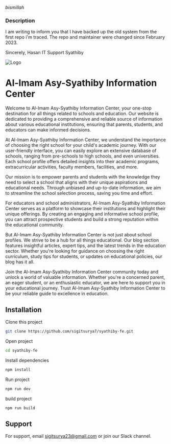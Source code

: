 _bismillah_

### Description

I am writing to inform you that I have backed up the old system from the first repo i'm traced. The repo and maintainer were changed since February 2023.

Sincerely,
Hasan
IT Support Syathiby


![Logo](./public/syathiby.svg)


# Al-Imam Asy-Syathiby Information Center

Welcome to Al-Imam Asy-Syathiby Information Center, your one-stop destination for all things related to schools and education. Our website is dedicated to providing a comprehensive and reliable source of information about various educational institutions, ensuring that parents, students, and educators can make informed decisions.

At Al-Imam Asy-Syathiby Information Center, we understand the importance of choosing the right school for your child's academic journey. With our user-friendly interface, you can easily explore an extensive database of schools, ranging from pre-schools to high schools, and even universities. Each school profile offers detailed insights into their academic programs, extracurricular activities, faculty members, facilities, and more.

Our mission is to empower parents and students with the knowledge they need to select a school that aligns with their unique aspirations and educational needs. Through unbiased and up-to-date information, we aim to streamline the school selection process, saving you time and effort.

For educators and school administrators, Al-Imam Asy-Syathiby Information Center serves as a platform to showcase their institutions and highlight their unique offerings. By creating an engaging and informative school profile, you can attract prospective students and build a strong reputation within the educational community.

But Al-Imam Asy-Syathiby Information Center is not just about school profiles. We strive to be a hub for all things educational. Our blog section features insightful articles, expert tips, and the latest trends in the education sector. Whether you're looking for guidance on choosing the right curriculum, study tips for students, or updates on educational policies, our blog has it all.

Join the Al-Imam Asy-Syathiby Information Center community today and unlock a world of valuable information. Whether you're a concerned parent, an eager student, or an enthusiastic educator, we are here to support you in your educational journey. Trust Al-Imam Asy-Syathiby Information Center to be your reliable guide to excellence in education.

## Installation

Clone this project

```bash
git clone https://github.com/sigitsurya7/syathiby-fe.git
```

Open project
<br>
```bash
cd syathiby-fe
```
Install dependencies
```bash
npm install
```

Run project
```bash
npm run dev
```

build project
```bash
npm run build
```
## Support

For support, email sigitsurya23@gmail.com or join our Slack channel.

